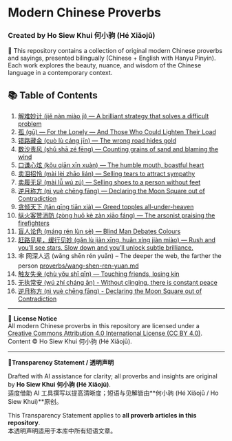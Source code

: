 # Modern Chinese Proverbs  
### Created by Ho Siew Khui 何小驹 (Hé Xiǎojū)  

📜 This repository contains a collection of original modern Chinese proverbs and sayings, presented bilingually (Chinese + English with Hanyu Pinyin).  
Each work explores the beauty, nuance, and wisdom of the Chinese language in a contemporary context.  

## 📚 Table of Contents

1. [解难妙计 (jiě nàn miào jì) — A brilliant strategy that solves a difficult problem](proverbs/jie-nan-miao-ji.md)
2. [孤 (gū) — For the Lonely — And Those Who Could Lighten Their Load](proverbs/gu.md)
3. [错路藏金 (cuò lù cáng jīn) — The wrong road hides gold](proverbs/cuo-lu-cang-jin.md)
4. [数沙责风 (shǔ shā zé fēng) — Counting grains of sand and blaming the wind](proverbs/shu-sha-ze-feng.md)
5. [口谦心炫 (kǒu qiān xīn xuàn) — The humble mouth, boastful heart](proverbs/kou-qian-xin-xuan.md)
6. [卖泪招怜 (mài lèi zhāo lián) — Selling tears to attract sympathy](proverbs/mai-lei-zhao-lian.md)
7. [卖履无足 (mài lǚ wú zú) — Selling shoes to a person without feet](proverbs/mai-lv-wu-zu.md)
8. [逆月称方 (nì yuè chēng fāng) — Declaring the Moon Square out of Contradiction](proverbs/ni-yue-cheng-fang.md)
9. [贪倾天下 (tān qīng tiān xià) — Greed topples all-under-heaven](proverbs/tan-qing-tian-xia.md)
10. [纵火客赞消防 (zòng huǒ kè zàn xiāo fáng) — The arsonist praising the firefighters](proverbs/zong-huo-ke-zan-xiao-fang.md)
11. [盲人论色 (máng rén lùn sè) — Blind Man Debates Colours](proverbs/mang-ren-lun-se.md)
12. [赶路见星，缓行见妙 (gǎn lù jiàn xīng, huǎn xíng jiàn miào) — Rush and you’ll see stars. Slow down and you’ll unlock subtle brilliance.](proverbs/gan-lu-jian-xing-huan-xing-jian-miao.md)
13. 🕸️ 网深人远 (wǎng shēn rén yuǎn) – The deeper the web, the farther the person [proverbs/wang-shen-ren-yuan.md](proverbs/wang-shen-ren-yuan.md)
14. [触友失亲 (chù yǒu shī qīn) — Touching friends, losing kin](proverbs/2025/chuyou-shiqin.md)
15. [无执常安 (wú zhí cháng ān) - Without clinging, there is constant peace](proverbs/2025/wu-zhi-chang-an.md)
16. [逆月称方 (nì yuè chēng fāng) - Declaring the Moon Square out of Contradiction](proverbs/2025/ni-yue-cheng-fang.md) 
     










---

📜 **License Notice**  
All modern Chinese proverbs in this repository are licensed under a [Creative Commons Attribution 4.0 International License (CC BY 4.0)](https://creativecommons.org/licenses/by/4.0/).  
Content © Ho Siew Khui 何小驹 (Hé Xiǎojū).  

---
📜**Transparency Statement / 透明声明**

Drafted with AI assistance for clarity; all proverbs and insights are original by **Ho Siew Khui 何小驹 (Hé Xiǎojū)**.  
适度借助 AI 工具撰写以提高清晰度；短语与见解皆由**何小驹 (Hé Xiǎojū / Ho Siew Khui)**原创。  

This Transparency Statement applies to **all proverb articles in this repository**.  
本透明声明适用于本库中所有短语文章。
